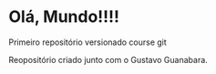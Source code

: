 # Olá, Mundo!!!!
 Primeiro repositório versionado course git


Reopositório criado junto com o Gustavo Guanabara.
